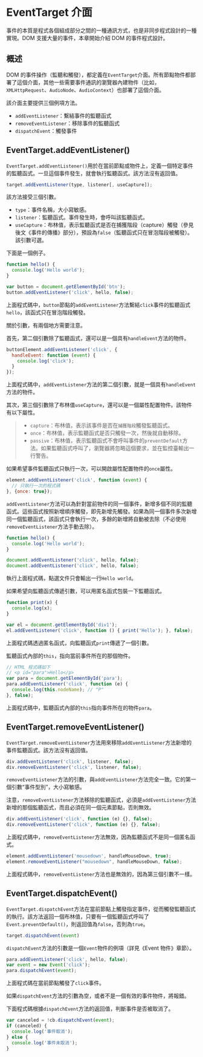 # EventTarget 介面

事件的本質是程式各個組成部分之間的一種通訊方式，也是非同步程式設計的一種實現。DOM 支援大量的事件，本章開始介紹 DOM 的事件程式設計。

## 概述

DOM 的事件操作（監聽和觸發），都定義在`EventTarget`介面。所有節點物件都部署了這個介面，其他一些需要事件通訊的瀏覽器內建物件（比如，`XMLHttpRequest`、`AudioNode`、`AudioContext`）也部署了這個介面。

該介面主要提供三個例項方法。

- `addEventListener`：繫結事件的監聽函式
- `removeEventListener`：移除事件的監聽函式
- `dispatchEvent`：觸發事件

## EventTarget.addEventListener()

`EventTarget.addEventListener()`用於在當前節點或物件上，定義一個特定事件的監聽函式。一旦這個事件發生，就會執行監聽函式。該方法沒有返回值。

```javascript
target.addEventListener(type, listener[, useCapture]);
```

該方法接受三個引數。

- `type`：事件名稱，大小寫敏感。
- `listener`：監聽函式。事件發生時，會呼叫該監聽函式。
- `useCapture`：布林值，表示監聽函式是否在捕獲階段（capture）觸發（參見後文《事件的傳播》部分），預設為`false`（監聽函式只在冒泡階段被觸發）。該引數可選。

下面是一個例子。

```javascript
function hello() {
  console.log('Hello world');
}

var button = document.getElementById('btn');
button.addEventListener('click', hello, false);
```

上面程式碼中，`button`節點的`addEventListener`方法繫結`click`事件的監聽函式`hello`，該函式只在冒泡階段觸發。

關於引數，有兩個地方需要注意。

首先，第二個引數除了監聽函式，還可以是一個具有`handleEvent`方法的物件。

```javascript
buttonElement.addEventListener('click', {
  handleEvent: function (event) {
    console.log('click');
  }
});
```

上面程式碼中，`addEventListener`方法的第二個引數，就是一個具有`handleEvent`方法的物件。

其次，第三個引數除了布林值`useCapture`，還可以是一個屬性配置物件。該物件有以下屬性。

> - `capture`：布林值，表示該事件是否在`捕獲階段`觸發監聽函式。
> - `once`：布林值，表示監聽函式是否只觸發一次，然後就自動移除。
> - `passive`：布林值，表示監聽函式不會呼叫事件的`preventDefault`方法。如果監聽函式呼叫了，瀏覽器將忽略這個要求，並在監控臺輸出一行警告。

如果希望事件監聽函式只執行一次，可以開啟屬性配置物件的`once`屬性。

```javascript
element.addEventListener('click', function (event) {
  // 只執行一次的程式碼
}, {once: true});
```

`addEventListener`方法可以為針對當前物件的同一個事件，新增多個不同的監聽函式。這些函式按照新增順序觸發，即先新增先觸發。如果為同一個事件多次新增同一個監聽函式，該函式只會執行一次，多餘的新增將自動被去除（不必使用`removeEventListener`方法手動去除）。

```javascript
function hello() {
  console.log('Hello world');
}

document.addEventListener('click', hello, false);
document.addEventListener('click', hello, false);
```

執行上面程式碼，點選文件只會輸出一行`Hello world`。

如果希望向監聽函式傳遞引數，可以用匿名函式包裝一下監聽函式。

```javascript
function print(x) {
  console.log(x);
}

var el = document.getElementById('div1');
el.addEventListener('click', function () { print('Hello'); }, false);
```

上面程式碼透過匿名函式，向監聽函式`print`傳遞了一個引數。

監聽函式內部的`this`，指向當前事件所在的那個物件。

```javascript
// HTML 程式碼如下
// <p id="para">Hello</p>
var para = document.getElementById('para');
para.addEventListener('click', function (e) {
  console.log(this.nodeName); // "P"
}, false);
```

上面程式碼中，監聽函式內部的`this`指向事件所在的物件`para`。

## EventTarget.removeEventListener()

`EventTarget.removeEventListener`方法用來移除`addEventListener`方法新增的事件監聽函式。該方法沒有返回值。

```javascript
div.addEventListener('click', listener, false);
div.removeEventListener('click', listener, false);
```

`removeEventListener`方法的引數，與`addEventListener`方法完全一致。它的第一個引數“事件型別”，大小寫敏感。

注意，`removeEventListener`方法移除的監聽函式，必須是`addEventListener`方法新增的那個監聽函式，而且必須在同一個元素節點，否則無效。

```javascript
div.addEventListener('click', function (e) {}, false);
div.removeEventListener('click', function (e) {}, false);
```

上面程式碼中，`removeEventListener`方法無效，因為監聽函式不是同一個匿名函式。

```javascript
element.addEventListener('mousedown', handleMouseDown, true);
element.removeEventListener("mousedown", handleMouseDown, false);
```

上面程式碼中，`removeEventListener`方法也是無效的，因為第三個引數不一樣。

## EventTarget.dispatchEvent()

`EventTarget.dispatchEvent`方法在當前節點上觸發指定事件，從而觸發監聽函式的執行。該方法返回一個布林值，只要有一個監聽函式呼叫了`Event.preventDefault()`，則返回值為`false`，否則為`true`。

```javascript
target.dispatchEvent(event)
```

`dispatchEvent`方法的引數是一個`Event`物件的例項（詳見《Event 物件》章節）。

```javascript
para.addEventListener('click', hello, false);
var event = new Event('click');
para.dispatchEvent(event);
```

上面程式碼在當前節點觸發了`click`事件。

如果`dispatchEvent`方法的引數為空，或者不是一個有效的事件物件，將報錯。

下面程式碼根據`dispatchEvent`方法的返回值，判斷事件是否被取消了。

```javascript
var canceled = !cb.dispatchEvent(event);
if (canceled) {
  console.log('事件取消');
} else {
  console.log('事件未取消');
}
```
